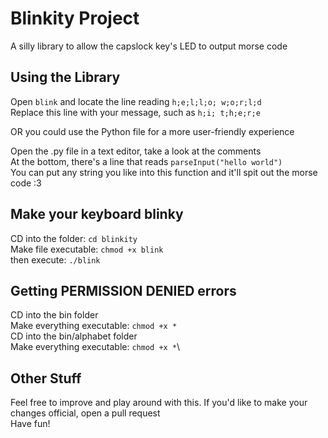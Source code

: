 # Blinkity Project
A silly library to allow the capslock key's LED to output morse code

## Using the Library

Open `blink` and locate the line reading `h;e;l;l;o; w;o;r;l;d`\
Replace this line with your message, such as `h;i; t;h;e;r;e`

OR you could use the Python file for a more user-friendly experience

Open the .py file in a text editor, take a look at the comments\
At the bottom, there's a line that reads `parseInput("hello world")`\
You can put any string you like into this function and it'll spit out the morse code :3

## Make your keyboard blinky

CD into the folder: `cd blinkity`\
Make file executable: `chmod +x blink`\
then execute: `./blink`

## Getting PERMISSION DENIED errors

CD into the bin folder\
Make everything executable: `chmod +x *`\
CD into the bin/alphabet folder\
Make everything executable: `chmod +x *`\

## Other Stuff

Feel free to improve and play around with this. If you'd like to make your changes official, open a pull request\
Have fun!
